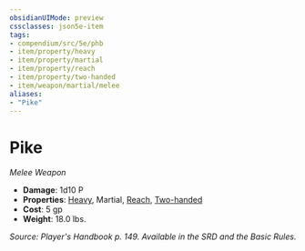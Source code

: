 ```yaml
---
obsidianUIMode: preview
cssclasses: json5e-item
tags:
- compendium/src/5e/phb
- item/property/heavy
- item/property/martial
- item/property/reach
- item/property/two-handed
- item/weapon/martial/melee
aliases: 
- "Pike"
---
```

# Pike
*Melee Weapon*  

- **Damage**: 1d10 P
- **Properties**: [Heavy](/Systems/5e/rules/item-properties.md#Heavy), Martial, [Reach](/Systems/5e/rules/item-properties.md#Reach), [Two-handed](/Systems/5e/rules/item-properties.md#Two-handed)
- **Cost**: 5 gp
- **Weight**: 18.0 lbs.

*Source: Player's Handbook p. 149. Available in the SRD and the Basic Rules.*